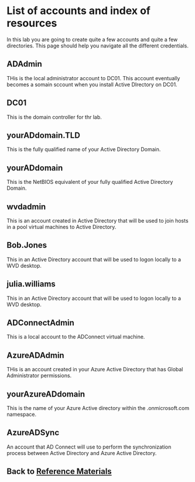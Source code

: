 # List of accounts and index of resources

In this lab you are going to create quite a few accounts and quite a few directories.  This page should help you navigate all the different credentials.

## ADAdmin

THis is the local administrator account to DC01.  This account eventually becomes a somain sccount when you install Active DIrectory on DC01.

## DC01

This is the domain controller for thr lab.

## yourADdomain.TLD

This is the fully qualified name of your Active Directory Domain.

## yourADdomain

This is the NetBIOS equivalent of your fully qualified Active Directory Domain.

## wvdadmin

This is an account created in Active Directory that will be used to join hosts in a pool virtual machines to Active Directory.

## Bob.Jones

This in an Active Directory account that will be used to logon locally to a WVD desktop.

## julia.williams

This in an Active Directory account that will be used to logon locally to a WVD desktop.

## ADConnectAdmin

This is a local account to the ADConnect virtual machine.

## AzureADAdmin

THis is an account created in your Azure Active Directory that has Global Administrator permissions.

## yourAzureADdomain

This is the name of your Azure Active directory within the .onmicrosoft.com namespace.

## AzureADSync

An account that AD Connect will use to perform the synchronization process between Active Directory and Azure Active Directory.

## Back to [Reference Materials](index.md)